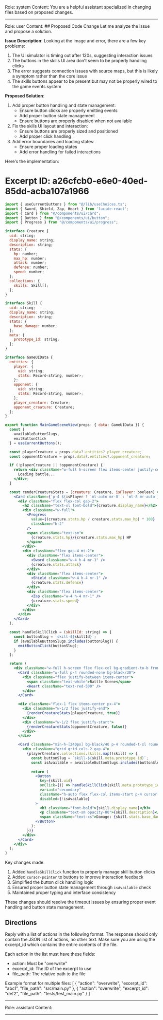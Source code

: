 Role: system
Content: You are a helpful assistant specialized in changing files based on proposed changes.
__________________
Role: user
Content: ## Proposed Code Change
Let me analyze the issue and propose a solution.

**Issue Description:**
Looking at the image and error, there are a few key problems:
1. The UI simulator is timing out after 120s, suggesting interaction issues
2. The buttons in the skills UI area don't seem to be properly handling clicks
3. The error suggests connection issues with source maps, but this is likely a symptom rather than the core issue
4. The skills buttons appear to be present but may not be properly wired to the game events system

**Proposed Solution:**
1. Add proper button handling and state management:
   - Ensure button clicks are properly emitting events
   - Add proper button state management
   - Ensure buttons are properly disabled when not available
2. Fix the skills UI layout and interaction:
   - Ensure buttons are properly sized and positioned
   - Add proper click handling
3. Add error boundaries and loading states:
   - Ensure proper loading states
   - Add error handling for failed interactions

Here's the implementation:

# Excerpt ID: a26cfcb0-e6e0-40ed-85dd-acba107a1966
```jsx main_game/templates/MainGameScene.tsx
import { useCurrentButtons } from "@/lib/useChoices.ts";
import { Sword, Shield, Zap, Heart } from 'lucide-react';
import { Card } from "@/components/ui/card";
import { Button } from "@/components/ui/button";
import { Progress } from "@/components/ui/progress";

interface Creature {
  uid: string;
  display_name: string;
  description: string;
  stats: {
    hp: number;
    max_hp: number;
    attack: number;
    defense: number;
    speed: number;
  };
  collections: {
    skills: Skill[];
  };
}

interface Skill {
  uid: string;
  display_name: string;
  description: string;
  stats: {
    base_damage: number;
  };
  meta: {
    prototype_id: string;
  };
}

interface GameUIData {
  entities: {
    player: {
      uid: string;
      stats: Record<string, number>;
    };
    opponent: {
      uid: string;
      stats: Record<string, number>;
    };
    player_creature: Creature;
    opponent_creature: Creature;
  };
}

export function MainGameSceneView(props: { data: GameUIData }) {
  const {
    availableButtonSlugs,
    emitButtonClick
  } = useCurrentButtons();

  const playerCreature = props.data?.entities?.player_creature;
  const opponentCreature = props.data?.entities?.opponent_creature;

  if (!playerCreature || !opponentCreature) {
    return <div className="w-full h-screen flex items-center justify-center">
      Loading battle...
    </div>;
  }

  const renderCreatureStats = (creature: Creature, isPlayer: boolean) => (
    <Card className={`p-4 ${isPlayer ? 'ml-auto mr-8' : 'ml-8 mr-auto'} w-64`}>
      <div className="flex flex-col gap-2">
        <h2 className="text-xl font-bold">{creature.display_name}</h2>
        <div className="w-full">
          <Progress 
            value={(creature.stats.hp / creature.stats.max_hp) * 100}
            className="h-2"
          />
          <span className="text-sm">
            {creature.stats.hp}/{creature.stats.max_hp} HP
          </span>
        </div>
        <div className="flex gap-4 mt-2">
          <div className="flex items-center">
            <Sword className="w-4 h-4 mr-1" />
            {creature.stats.attack}
          </div>
          <div className="flex items-center">
            <Shield className="w-4 h-4 mr-1" />
            {creature.stats.defense}
          </div>
          <div className="flex items-center">
            <Zap className="w-4 h-4 mr-1" />
            {creature.stats.speed}
          </div>
        </div>
      </div>
    </Card>
  );

  const handleSkillClick = (skillId: string) => {
    const buttonSlug = `skill-${skillId}`;
    if (availableButtonSlugs.includes(buttonSlug)) {
      emitButtonClick(buttonSlug);
    }
  };

  return (
    <div className="w-full h-screen flex flex-col bg-gradient-to-b from-blue-900 to-blue-800">
      <Card className="w-full p-4 rounded-none bg-black/30">
        <div className="flex justify-between items-center">
          <span className="text-white">Battle Scene</span>
          <Heart className="text-red-500" />
        </div>
      </Card>

      <div className="flex-1 flex items-center px-4">
        <div className="w-1/2 flex justify-end">
          {renderCreatureStats(playerCreature, true)}
        </div>
        <div className="w-1/2 flex justify-start">
          {renderCreatureStats(opponentCreature, false)}
        </div>
      </div>

      <Card className="min-h-[240px] bg-black/40 p-4 rounded-t-xl rounded-b-none">
        <div className="grid grid-cols-2 gap-4">
          {playerCreature.collections.skills.map((skill) => {
            const buttonSlug = `skill-${skill.meta.prototype_id}`;
            const isAvailable = availableButtonSlugs.includes(buttonSlug);
            
            return (
              <Button
                key={skill.uid}
                onClick={() => handleSkillClick(skill.meta.prototype_id)}
                variant="secondary"
                className="h-auto flex flex-col items-start p-4 cursor-pointer"
                disabled={!isAvailable}
              >
                <h3 className="font-bold">{skill.display_name}</h3>
                <p className="text-sm opacity-80">{skill.description}</p>
                <span className="text-xs">Damage: {skill.stats.base_damage}</span>
              </Button>
            );
          })}
        </div>
      </Card>
    </div>
  );
}
```

Key changes made:
1. Added `handleSkillClick` function to properly manage skill button clicks
2. Added `cursor-pointer` to buttons to improve interaction feedback
3. Simplified the button click handling logic
4. Ensured proper button state management through `isAvailable` check
5. Maintained proper typing and interface consistency

These changes should resolve the timeout issues by ensuring proper event handling and button state management.

## Directions
Reply with a list of actions in the following format. The response should only contain the JSON list of actions, no other text.
Make sure you are using the excerpt_id which contains the entire contents of the file.

Each action in the list must have these fields:
- action: Must be "overwrite"
- excerpt_id: The ID of the excerpt to use
- file_path: The relative path to the file

Example format for multiple files:
[
    {
        "action": "overwrite",
        "excerpt_id": "abc1",
        "file_path": "src/main.py"
    },
    {
        "action": "overwrite",
        "excerpt_id": "def2",
        "file_path": "tests/test_main.py"
    }
]
__________________
Role: assistant
Content: 
__________________
